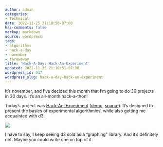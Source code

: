```yaml
---
author: admin
categories:
- Technical
date: 2022-11-25 21:10:50-07:00
has-comments: false
markup: markdown
source: wordpress
tags:
- algorithms
- hack-a-day
- november
- throwaway
title: 'Hack-A-Day: Hack-An-Experiment'
updated: 2022-11-25 21:10:51-07:00
wordpress_id: 937
wordpress_slug: hack-a-day-hack-an-experiment
---
```

It’s november, and I’ve decided this month that I’m going to do 30 projects in 30 days. It’s an all-month hack-a-thon!

Today’s project was [Hack-An-Experiment](https://tilde.za3k.com/hackaday/experiment/) ([demo](https://tilde.za3k.com/hackaday/experiment/), [source](https://github.com/za3k/day25_experiment)). It’s designed to present the basics of experimental algorithmics, while also getting me acquainted with d3.

[![](https://blog.za3k.com/wp-content/uploads/2022/11/screenshot-22-1024x640.png)](https://tilde.za3k.com/hackaday/experiment/)

I have to say, I keep seeing d3 sold as a “graphing” library. And it’s definitely not. Maybe you could write one on top of it.
